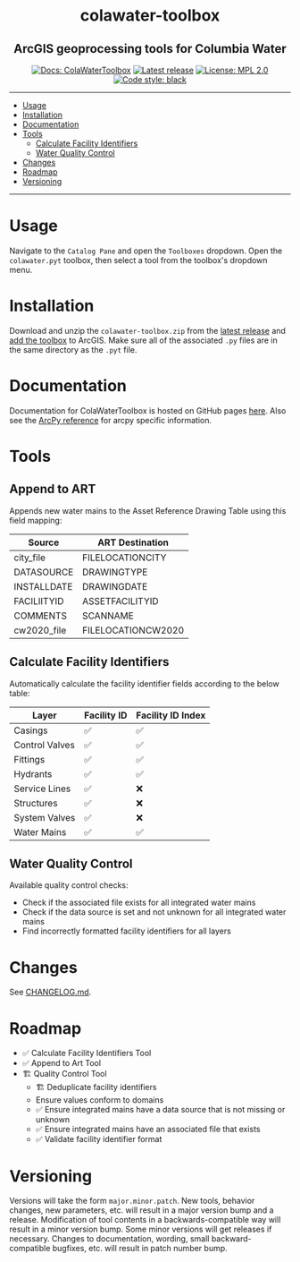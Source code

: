 ﻿<h1 align="center">colawater-toolbox</h1>
<h2 align="center">ArcGIS geoprocessing tools for Columbia Water</h2>
<p align="center">
<a href="https://felix-quark.github.io/ColaWaterToolbox/"><img alt="Docs: ColaWaterToolbox" src="https://img.shields.io/badge/docs-ColaWaterToolbox-purple"></a>
<a href="https://github.com/felix-quark/ColaWaterToolbox/releases"><img alt="Latest release" src="https://img.shields.io/github/v/release/felix-quark/ColaWaterToolbox"></a>
<a href="https://opensource.org/licenses/MPL-2.0"><img alt="License: MPL 2.0" src="https://img.shields.io/badge/license-MPL_2.0-brightgreen"></a>
<a href="https://github.com/psf/black"><img alt="Code style: black" src="https://img.shields.io/badge/code%20style-black-000000"></a>
</p>

---

- [Usage](#usage)
- [Installation](#installation)
- [Documentation](#documentation)
- [Tools](#tools)
    - [Calculate Facility Identifiers](#calculate-facility-identifiers)
    - [Water Quality Control](#water-quality-control)
- [Changes](#changes)
- [Roadmap](#roadmap)
- [Versioning](#versioning)

---

# Usage

Navigate to the `Catalog Pane` and open the `Toolboxes` dropdown.
Open the `colawater.pyt` toolbox, then select a tool from the toolbox's dropdown menu.

# Installation

Download and unzip the `colawater-toolbox.zip` from the [latest release][releases]
and [add the toolbox][add-a-toolbox] to ArcGIS. 
Make sure all of the associated `.py` files are in the same directory as the `.pyt` file.

# Documentation

Documentation for ColaWaterToolbox is hosted on GitHub pages [here][docs].
Also see the [ArcPy reference][arcpy-reference] for arcpy specific information.

# Tools

## Append to ART

Appends new water mains to the Asset Reference Drawing Table using this
field mapping:

| Source      | ART Destination    |
|-------------|--------------------|
| city_file   | FILELOCATIONCITY   |
| DATASOURCE  | DRAWINGTYPE        |
| INSTALLDATE | DRAWINGDATE        |
| FACILIITYID | ASSETFACILITYID    |
| COMMENTS    | SCANNAME           |
| cw2020_file | FILELOCATIONCW2020 |

## Calculate Facility Identifiers

Automatically calculate the facility identifier fields according to the below table:

| Layer          | Facility ID | Facility ID Index |
|----------------|-------------|-------------------|
| Casings        | ✅          | ✅                |
| Control Valves | ✅          | ✅                |
| Fittings       | ✅          | ✅                |
| Hydrants       | ✅          | ✅                |
| Service Lines  | ✅          | ❌                |
| Structures     | ✅          | ❌                |
| System Valves  | ✅          | ❌                |
| Water Mains    | ✅          | ✅                |

## Water Quality Control

Available quality control checks:
- Check if the associated file exists for all integrated water mains 
- Check if the data source is set and not unknown for all integrated water mains 
- Find incorrectly formatted facility identifiers for all layers

# Changes

See [CHANGELOG.md][changelog].

# Roadmap
* ✅ Calculate Facility Identifiers Tool
* ✅ Append to Art Tool
* 🏗 Quality Control Tool
    * 🏗 Deduplicate facility identifiers
    * Ensure values conform to domains
    * ✅ Ensure integrated mains have a data source that is not missing or unknown 
    * ✅ Ensure integrated mains have an associated file that exists
    * ✅ Validate facility identifier format

# Versioning

Versions will take the form `major.minor.patch`.
New tools, behavior changes, new parameters, etc. will result in a major version bump and a release.
Modification of tool contents in a backwards-compatible way will result in a minor version bump.
Some minor versions will get releases if necessary.
Changes to documentation, wording, small backward-compatible bugfixes, etc. will result in patch number bump.

[add-a-toolbox]: https://pro.arcgis.com/en/pro-app/latest/help/projects/connect-to-a-toolbox.htm
[arcpy-reference]: https://pro.arcgis.com/en/pro-app/latest/arcpy/main/arcgis-pro-arcpy-reference.htm
[changelog]: https://github.com/sfx86/colawater-toolbox/blob/main/CHANGELOG.md
[releases]: https://github.com/sfx86/colawater-toolbox/releases
[docs]: https://sfx86.github.io/colawater-toolbox